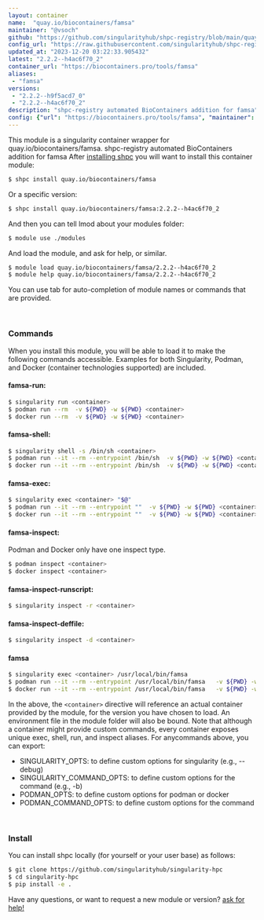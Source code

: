 ```yaml
---
layout: container
name:  "quay.io/biocontainers/famsa"
maintainer: "@vsoch"
github: "https://github.com/singularityhub/shpc-registry/blob/main/quay.io/biocontainers/famsa/container.yaml"
config_url: "https://raw.githubusercontent.com/singularityhub/shpc-registry/main/quay.io/biocontainers/famsa/container.yaml"
updated_at: "2023-12-20 03:22:33.905432"
latest: "2.2.2--h4ac6f70_2"
container_url: "https://biocontainers.pro/tools/famsa"
aliases:
 - "famsa"
versions:
 - "2.2.2--h9f5acd7_0"
 - "2.2.2--h4ac6f70_2"
description: "shpc-registry automated BioContainers addition for famsa"
config: {"url": "https://biocontainers.pro/tools/famsa", "maintainer": "@vsoch", "description": "shpc-registry automated BioContainers addition for famsa", "latest": {"2.2.2--h4ac6f70_2": "sha256:ff0191e94c25a2a9f260a84b167a8feb8435ba857f80434e92b7ff56f7f3913a"}, "tags": {"2.2.2--h9f5acd7_0": "sha256:7ebd3d06ba7e5e2300ebcb17e7c69becc35032257e4d5c9e3861f523c4be6cdf", "2.2.2--h4ac6f70_2": "sha256:ff0191e94c25a2a9f260a84b167a8feb8435ba857f80434e92b7ff56f7f3913a"}, "docker": "quay.io/biocontainers/famsa", "aliases": {"famsa": "/usr/local/bin/famsa"}}
---
```


This module is a singularity container wrapper for quay.io/biocontainers/famsa.
shpc-registry automated BioContainers addition for famsa
After [installing shpc](#install) you will want to install this container module:


```bash
$ shpc install quay.io/biocontainers/famsa
```

Or a specific version:

```bash
$ shpc install quay.io/biocontainers/famsa:2.2.2--h4ac6f70_2
```

And then you can tell lmod about your modules folder:

```bash
$ module use ./modules
```

And load the module, and ask for help, or similar.

```bash
$ module load quay.io/biocontainers/famsa/2.2.2--h4ac6f70_2
$ module help quay.io/biocontainers/famsa/2.2.2--h4ac6f70_2
```

You can use tab for auto-completion of module names or commands that are provided.

<br>

### Commands

When you install this module, you will be able to load it to make the following commands accessible.
Examples for both Singularity, Podman, and Docker (container technologies supported) are included.

#### famsa-run:

```bash
$ singularity run <container>
$ podman run --rm  -v ${PWD} -w ${PWD} <container>
$ docker run --rm  -v ${PWD} -w ${PWD} <container>
```

#### famsa-shell:

```bash
$ singularity shell -s /bin/sh <container>
$ podman run --it --rm --entrypoint /bin/sh  -v ${PWD} -w ${PWD} <container>
$ docker run --it --rm --entrypoint /bin/sh  -v ${PWD} -w ${PWD} <container>
```

#### famsa-exec:

```bash
$ singularity exec <container> "$@"
$ podman run --it --rm --entrypoint ""  -v ${PWD} -w ${PWD} <container> "$@"
$ docker run --it --rm --entrypoint ""  -v ${PWD} -w ${PWD} <container> "$@"
```

#### famsa-inspect:

Podman and Docker only have one inspect type.

```bash
$ podman inspect <container>
$ docker inspect <container>
```

#### famsa-inspect-runscript:

```bash
$ singularity inspect -r <container>
```

#### famsa-inspect-deffile:

```bash
$ singularity inspect -d <container>
```


#### famsa

```bash
$ singularity exec <container> /usr/local/bin/famsa
$ podman run --it --rm --entrypoint /usr/local/bin/famsa   -v ${PWD} -w ${PWD} <container> -c " $@"
$ docker run --it --rm --entrypoint /usr/local/bin/famsa   -v ${PWD} -w ${PWD} <container> -c " $@"
```



In the above, the `<container>` directive will reference an actual container provided
by the module, for the version you have chosen to load. An environment file in the
module folder will also be bound. Note that although a container
might provide custom commands, every container exposes unique exec, shell, run, and
inspect aliases. For anycommands above, you can export:

 - SINGULARITY_OPTS: to define custom options for singularity (e.g., --debug)
 - SINGULARITY_COMMAND_OPTS: to define custom options for the command (e.g., -b)
 - PODMAN_OPTS: to define custom options for podman or docker
 - PODMAN_COMMAND_OPTS: to define custom options for the command

<br>

### Install

You can install shpc locally (for yourself or your user base) as follows:

```bash
$ git clone https://github.com/singularityhub/singularity-hpc
$ cd singularity-hpc
$ pip install -e .
```

Have any questions, or want to request a new module or version? [ask for help!](https://github.com/singularityhub/singularity-hpc/issues)